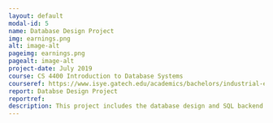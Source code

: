 ```yaml
---
layout: default
modal-id: 5
name: Database Design Project
img: earnings.png
alt: image-alt
pageimg: earnings.png
pagealt: image-alt
project-date: July 2019
course: CS 4400 Introduction to Database Systems
courseref: https://www.isye.gatech.edu/academics/bachelors/industrial-engineering/courses
report: Databse Design Project
reportref:
description: This project includes the database design and SQL backend implementation that would support an online system for a grocery delivery service. The classical methodologies for relational database development, Enhanced Entity Relationship Diagram and Information Flow Diagram, are included. The queries support functionalities for three types of users, buyers, deliverers, and managers.
---
```

